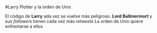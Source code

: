 #Larry Plotter y la orden de Unix

El código de  **Larry** ada vez se vuelve más peligroso.
**Lord Ballmermort** y sus *followers* tienen cada vez más *retweets*
La orden de Unix quiere enfrentarse a ellos
